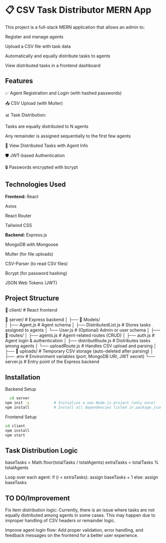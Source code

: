 
# 📋 CSV Task Distributor MERN App



This project is a full-stack MERN application that allows an admin to:

Register and manage agents

Upload a CSV file with task data

Automatically and equally distribute tasks to agents

View distributed tasks in a frontend dashboard
## Features

✅ Agent Registration and Login (with hashed passwords)

📤 CSV Upload (with Multer)

📊 Task Distribution:

Tasks are equally distributed to N agents

Any remainder is assigned sequentially to the first few agents

📄 View Distributed Tasks with Agent Info

🛡️ JWT-based Authentication

🔒 Passwords encrypted with bcrypt


##  Technologies Used

**Frontend:**
React

Axios

React Router

Tailwind CSS

**Backend:**
Express.js

MongoDB with Mongoose

Multer (for file uploads)

CSV-Parser (to read CSV files)

Bcrypt (for password hashing)

JSON Web Tokens (JWT)




## Project Structure



📁 client/            # React frontend

📁 server/            # Express backend
│
├── 📁 Models/        
│   ├── Agent.js           # Agent schema
│   ├── DistributedList.js # Stores tasks assigned to agents
│   └── User.js            # (Optional) Admin or user schema
│
├── 📁 routes/
│   ├── agents.js          # Agent-related routes (CRUD)
│   ├── auth.js            # Agent login & authentication
│   ├── distributRoute.js  # Distributes tasks among agents
│   └── uploadRoute.js     # Handles CSV upload and parsing
│
├── 📁 uploads/            # Temporary CSV storage (auto-deleted after parsing)
│
├── .env                  # Environment variables (port, MongoDB URI, JWT secret)
└── server.js             # Entry point of the Express backend

## Installation

Backend Setup

```bash
  cd server
npm init -y           # Initialize a new Node.js project (only once)
npm install           # Install all dependencies listed in package.json

```


 Frontend Setup
```bash
cd client
npm install
npm start

````
##  Task Distribution Logic

baseTasks = Math.floor(totalTasks / totalAgents)
extraTasks = totalTasks % totalAgents

Loop over each agent:
  if (i < extraTasks):
    assign baseTasks + 1
  else:
    assign baseTasks

## TO DO/Improvement


 Fix item distribution logic: Currently, there is an issue where tasks are not equally distributed among agents in some cases. This may happen due to improper handling of CSV headers or remainder logic.


 Improve agent login flow: Add proper validation, error handling, and feedback messages on the frontend for a better user experience.